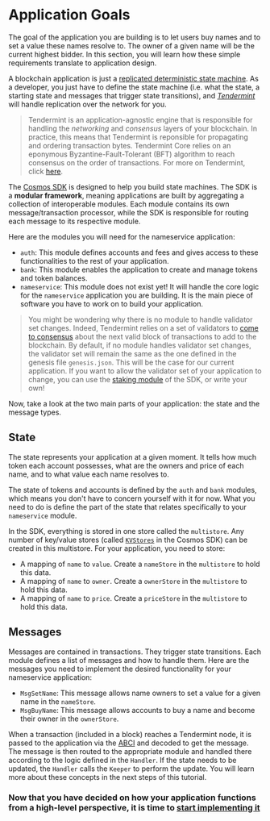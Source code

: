 # Application Goals

The goal of the application you are building is to let users buy names and to set a value these names resolve to. The owner of a given name will be the current highest bidder. In this section, you will learn how these simple requirements translate to application design.

A blockchain application is just a [replicated deterministic state machine](https://en.wikipedia.org/wiki/State_machine_replication). As a developer, you just have to define the state machine (i.e. what the state, a starting state and messages that trigger state transitions), and [*Tendermint*](https://tendermint.com/docs/introduction/introduction.html) will handle replication over the network for you.

>Tendermint is an application-agnostic engine that is responsible for handling the *networking* and *consensus* layers of your blockchain. In practice, this means that Tendermint is reponsible for propagating and ordering transaction bytes. Tendermint Core relies on an eponymous Byzantine-Fault-Tolerant (BFT) algorithm to reach consensus on the order of transactions. For more on Tendermint, click [here](https://tendermint.com/docs/introduction/introduction.html).

The [Cosmos SDK](https://github.com/cosmos/cosmos-sdk/) is designed to help you build state machines. The SDK is a **modular framework**, meaning applications are built by aggregating a collection of interoperable modules. Each module contains its own message/transaction processor, while the SDK is responsible for routing each message to its respective module.

Here are the modules you will need for the nameservice application:
- `auth`: This module defines accounts and fees and gives access to these functionalities to the rest of your application.
- `bank`: This module enables the application to create and manage tokens and token balances.
- `nameservice`: This module does not exist yet! It will handle the core logic for the `nameservice` application you are building. It is the main piece of software you have to work on to build your application.

>You might be wondering why there is no module to handle validator set changes. Indeed, Tendermint relies on a set of validators to [come to consensus](https://tendermint.com/docs/introduction/introduction.html#consensus-overview) about the next valid block of transactions to add to the blockchain. By default, if no module handles validator set changes, the validator set will remain the same as the one defined in the genesis file `genesis.json`. This will be the case for our current application. If you want to allow the validator set of your application to change, you can use the [staking module](https://github.com/cosmos/cosmos-sdk/tree/develop/x/stake) of the SDK, or write your own!

Now, take a look at the two main parts of your application: the state and the message types.

## State

The state represents your application at a given moment. It tells how much token each account possesses, what are the owners and price of each name, and to what value each name resolves to.

The state of tokens and accounts is defined by the `auth` and `bank` modules, which means you don't have to concern yourself with it for now. What you need to do is define the part of the state that relates specifically to your `nameservice` module.

In the SDK, everything is stored in one store called the `multistore`. Any number of key/value stores (called [`KVStores`](https://godoc.org/github.com/cosmos/cosmos-sdk/types#KVStore) in the Cosmos SDK) can be created in this multistore. For your application, you need to store:

- A mapping of `name` to `value`. Create a `nameStore` in the `multistore` to hold this data.
- A mapping of `name` to `owner`. Create a `ownerStore` in the `multistore` to hold this data.
- A mapping of `name` to `price`. Create a `priceStore` in the `multistore` to hold this data.

## Messages

Messages are contained in transactions. They trigger state transitions. Each module defines a list of messages and how to handle them. Here are the messages you need to implement the desired functionality for your nameservice application:

- `MsgSetName`: This message allows name owners to set a value for a given name in the `nameStore`.
- `MsgBuyName`: This message allows accounts to buy a name and become their owner in the `ownerStore`.

When a transaction (included in a block) reaches a Tendermint node, it is passed to the application via the [ABCI](https://github.com/tendermint/tendermint/tree/master/abci) and decoded to get the message. The message is then routed to the appropriate module and handled there according to the logic defined in the `Handler`. If the state needs to be updated, the `Handler` calls the `Keeper` to perform the update. You will learn more about these concepts in the next steps of this tutorial.

### Now that you have decided on how your application functions from a high-level perspective, it is time to [start implementing it](./app-init.md)
